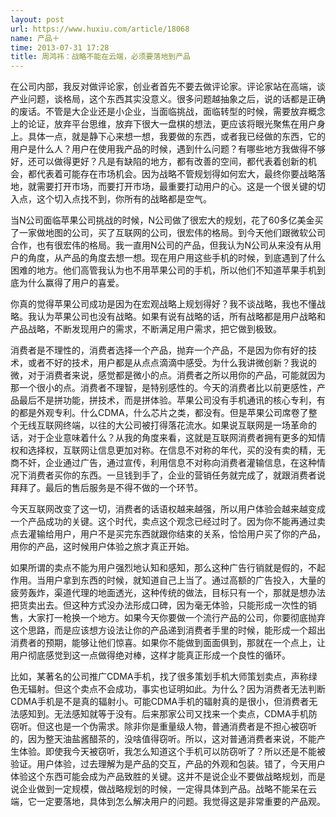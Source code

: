 ```yaml
---
layout: post
url: https://www.huxiu.com/article/18068
name: 产品＋
time: 2013-07-31 17:28
title: 周鸿祎：战略不能在云端，必须要落地到产品
---
```

在公司内部，我反对做评论家，创业者首先不要去做评论家。评论家站在高端，谈产业问题，谈格局，这个东西其实没意义。很多问题越抽象之后，说的话都是正确的废话。不管是大企业还是小企业，当面临挑战，面临转型的时候，需要放弃概念上的论证，放弃平台思维，放弃下很大一盘棋的想法，更应该将眼光聚焦在用户身上。具体一点，就是静下心来想一想，我要做的东西，或者我已经做的东西，它的用户是什么人？用户在使用我产品的时候，遇到什么问题？有哪些地方我做得不够好，还可以做得更好？凡是有缺陷的地方，都有改善的空间，都代表着创新的机会，都代表着可能存在市场机会。因为战略不管规划得如何宏大，最终你要战略落地，就需要打开市场，而要打开市场，最重要打动用户的心。这是一个很关键的切入点，这个切入点找不到，你所有的战略都是空气。

当N公司面临苹果公司挑战的时候，N公司做了很宏大的规划，花了60多亿美金买了一家做地图的公司，买了互联网的公司，很宏伟的格局。到今天他们跟微软公司合作，也有很宏伟的格局。我一直用N公司的产品，但我认为N公司从来没有从用户的角度，从产品的角度去想一想。现在用户用这些手机的时候，到底遇到了什么困难的地方。他们高管我认为也不用苹果公司的手机，所以他们不知道苹果手机到底为什么赢得了用户的喜爱。

你真的觉得苹果公司成功是因为在宏观战略上规划得好？我不谈战略，我也不懂战略。我认为苹果公司也没有战略。如果有说有战略的话，所有战略都是用户战略和产品战略，不断发现用户的需求，不断满足用户需求，把它做到极致。

消费者是不理性的，消费者选择一个产品，抛弃一个产品，不是因为你有好的技术，或者不好的技术，用户都是从点点滴滴中感受。为什么我讲微创新？我说的微，对于消费者来说，感觉都是微小的点。消费者之所以用你的产品，可能就因为那一个很小的点。消费者不理智，是特别感性的。今天的消费者比以前更感性，产品最后不是拼功能，拼技术，而是拼体验。苹果公司没有手机通讯的核心专利，有的都是外观专利。什么CDMA，什么芯片之类，都没有。但是苹果公司席卷了整个无线互联网终端，以往的大公司被打得落花流水。如果说互联网是一场革命的话，对于企业意味着什么？从我的角度来看，这就是互联网消费者拥有更多的知情权和选择权，互联网让信息更加对称。在信息不对称的年代，买的没有卖的精，无商不奸，企业通过广告，通过宣传，利用信息不对称向消费者灌输信息，在这种情况下消费者买你的东西。一旦钱到手了，企业的营销任务就完成了，就跟消费者说拜拜了。最后的售后服务是不得不做的一个环节。

今天互联网改变了这一切，消费者的话语权越来越强，所以用户体验会越来越变成一个产品成功的关键。这个时代，卖点这个观念已经过时了。因为你不能再通过卖点去灌输给用户，用户不是买完东西就跟你结束的关系，恰恰用户买了你的产品，用你的产品，这时候用户体验之旅才真正开始。

如果所谓的卖点不能为用户强烈地认知和感知，那么这种广告行销就是假的，不起作用。当用户拿到东西的时候，就知道自己上当了。通过高额的广告投入，大量的疲劳轰炸，渠道代理的地面透光，这种传统的做法，目标只有一个，那就是想办法把货卖出去。但这种方式没办法形成口碑，因为毫无体验，只能形成一次性的销售，大家打一枪换一个地方。如果今天你要做一个流行产品的公司，你要彻底抛弃这个思路，而是应该想方设法让你的产品递到消费者手里的时候，能形成一个超出消费者的预期，能够让他们惊喜。如果你不能做到面面俱到，那就在一个点上，让用户彻底感觉到这一点做得绝对棒，这样才能真正形成一个良性的循环。

比如，某著名的公司推广CDMA手机，找了很多策划手机大师策划卖点，声称绿色无辐射。但这个卖点不会成功，事实也证明如此。为什么？因为消费者无法判断CDMA手机是不是真的辐射小。可能CDMA手机的辐射真的是很小，但消费者无法感知到。无法感知就等于没有。后来那家公司又找来一个卖点，CDMA手机防窃听。但这也是一个伪需求。除非你是重量级人物，普通消费者是不担心被窃听的，因为整天油盐酱醋茶的，没啥值得窃听。所以，这对普通消费者来说，不能产生体验。即使我今天被窃听，我怎么知道这个手机可以防窃听了？所以还是不能被验证。用户体验，过去理解为是产品的交互，产品的外观和包装。错了，今天用户体验这个东西可能会成为产品致胜的关键。这并不是说企业不要做战略规划，而是说企业做到一定规模，做战略规划的时候，一定得具体到产品。战略不能呆在云端，它一定要落地，具体到怎么解决用户的问题。我觉得这是非常重要的产品观。


